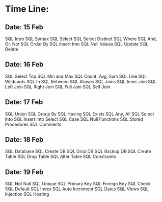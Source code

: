# Time Line: 

## Date: 15 Feb

SQL Intro
SQL Syntax
SQL Select
SQL Select Distinct
SQL Where
SQL And, Or, Not
SQL Order By
SQL Insert Into
SQL Null Values
SQL Update
SQL Delete

## Date: 16 Feb

SQL Select Top
SQL Min and Max
SQL Count, Avg, Sum
SQL Like
SQL Wildcards
SQL In
SQL Between
SQL Aliases
SQL Joins
SQL Inner Join
SQL Left Join
SQL Right Join
SQL Full Join
SQL Self Join

## Date: 17 Feb

SQL Union
SQL Group By
SQL Having
SQL Exists
SQL Any, All
SQL Select Into
SQL Insert Into Select
SQL Case
SQL Null Functions
SQL Stored Procedures
SQL Comments

## Date: 18 Feb

SQL Database
SQL Create DB
SQL Drop DB
SQL Backup DB
SQL Create Table
SQL Drop Table
SQL Alter Table
SQL Constraints

## Date: 19 Feb

SQL Not Null
SQL Unique
SQL Primary Key
SQL Foreign Key
SQL Check
SQL Default
SQL Index
SQL Auto Increment
SQL Dates
SQL Views
SQL Injection
SQL Hosting